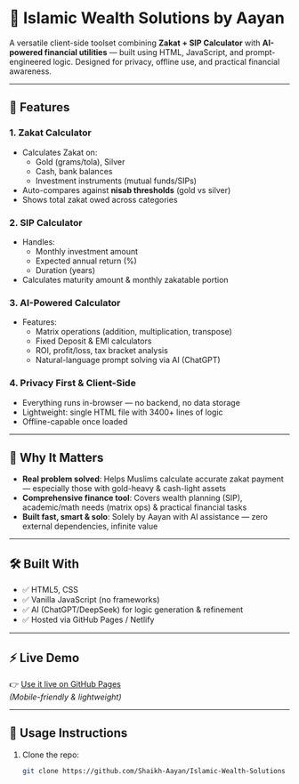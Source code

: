 # 🧩 Islamic Wealth Solutions by Aayan

A versatile client-side toolset combining **Zakat + SIP Calculator** with **AI-powered financial utilities** — built using HTML, JavaScript, and prompt-engineered logic. Designed for privacy, offline use, and practical financial awareness.

---

## 🚀 Features

### 1. **Zakat Calculator**
- Calculates Zakat on:
  - Gold (grams/tola), Silver
  - Cash, bank balances
  - Investment instruments (mutual funds/SIPs)
- Auto-compares against **nisab thresholds** (gold vs silver)
- Shows total zakat owed across categories

### 2. **SIP Calculator**
- Handles:
  - Monthly investment amount
  - Expected annual return (%)
  - Duration (years)
- Calculates maturity amount & monthly zakatable portion

### 3. **AI-Powered Calculator**
- Features:
  - Matrix operations (addition, multiplication, transpose)
  - Fixed Deposit & EMI calculators
  - ROI, profit/loss, tax bracket analysis
  - Natural-language prompt solving via AI (ChatGPT)

### 4. **Privacy First & Client-Side**
- Everything runs in-browser — no backend, no data storage
- Lightweight: single HTML file with 3400+ lines of logic
- Offline-capable once loaded

---

## 📌 Why It Matters

- **Real problem solved**: Helps Muslims calculate accurate zakat payment — especially those with gold-heavy & cash-light assets  
- **Comprehensive finance tool**: Covers wealth planning (SIP), academic/math needs (matrix ops) & practical financial tasks  
- **Built fast, smart & solo**: Solely by Aayan with AI assistance — zero external dependencies, infinite value

---

## 🛠 Built With

- ✅ HTML5, CSS
- ✅ Vanilla JavaScript (no frameworks)
- ✅ AI (ChatGPT/DeepSeek) for logic generation & refinement
- ✅ Hosted via GitHub Pages / Netlify




---

## ⚡ Live Demo

👉 [Use it live on GitHub Pages](https://github.com/Shaikh-Aayan/Islamic-Wealth-Solutions)  
*(Mobile-friendly & lightweight)*

---

## 🧭 Usage Instructions

1. Clone the repo:
   ```bash
   git clone https://github.com/Shaikh-Aayan/Islamic-Wealth-Solutions
